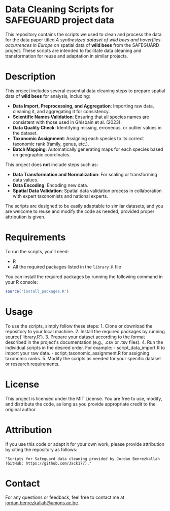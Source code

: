 # Data Cleaning Scripts for SAFEGUARD project data

This repository contains the scripts we used to clean and process the data for the data paper titled _A synthesized dataset of wild bees and hoverflies occurrences in Europe_ on spatial data of **wild bees** from the SAFEGUARD project. These scripts are intended to facilitate data cleaning and transformation for reuse and adaptation in similar projects.

# Description

This project includes several essential data cleaning steps to prepare spatial data of **wild bees** for analysis, including:


- **Data Import, Preprocessing, and Aggregation**: Importing raw data, cleaning it, and aggregating it for consistency.
- **Scientific Names Validation**: Ensuring that all species names are consistent with those used in Ghisbain et al. (2023).
- **Data Quality Check**: Identifying missing, erroneous, or outlier values in the dataset.
- **Taxonomic Assignment**: Assigning each species to its correct taxonomic rank (family, genus, etc.).
- **Batch Mapping**: Automatically generating maps for each species based on geographic coordinates.

This project does **not** include steps such as:

- **Data Transformation and Normalization**: For scaling or transforming data values.
- **Data Encoding**: Encoding new data.
- **Spatial Data Validation**: Spatial data validation process in collaboration with expert taxonomists and national experts.


The scripts are designed to be easily adaptable to similar datasets, and you are welcome to reuse and modify the code as needed, provided proper attribution is given.

# Requirements

To run the scripts, you'll need:

- R
- All the required packages listed in the `library.R` file

You can install the required packages by running the following command in your R console:

```R
source('install_packages.R')
```

# Usage
To use the scripts, simply follow these steps:
    1. Clone or download the repository to your local machine.
    2.  Install the required packages by running source('library.R').
    3. Prepare your dataset according to the format described in the project's documentation (e.g., .csv or .tsv files).
    4. Run the individual scripts in the desired order. For example:
        - script_data_import.R to import your raw data.
        - script_taxonomic_assignment.R for assigning taxonomic ranks.
    5. Modify the scripts as needed for your specific dataset or research requirements.

# License

This project is licensed under the MIT License.
You are free to use, modify, and distribute the code, as long as you provide appropriate credit to the original author.

# Attribution

If you use this code or adapt it for your own work, please provide attribution by citing the repository as follows:

    "Scripts for Safeguard data cleaning provided by Jordan Benrezkallah (GitHub: https://github.com/Jack177)."

# Contact

For any questions or feedback, feel free to contact me at jordan.benrezkallah@umons.ac.be.
